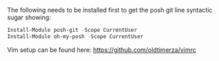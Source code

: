 The following needs to be installed first to get the posh git line syntactic sugar showing:

```PowerShell
Install-Module posh-git -Scope CurrentUser
Install-Module oh-my-posh -Scope CurrentUser
```

Vim setup can be found here:
https://github.com/oldtimerza/vimrc

